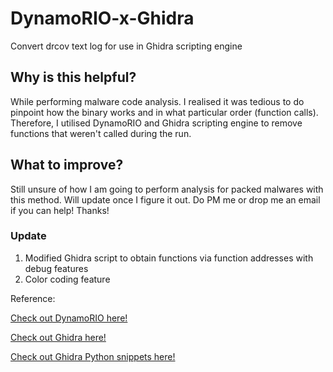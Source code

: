 # DynamoRIO-x-Ghidra
Convert drcov text log for use in Ghidra scripting engine

<!-- display-subdirectories: false -->

## Why is this helpful?
While performing malware code analysis. I realised it was tedious to do pinpoint how the binary works and in what particular order (function calls). Therefore, I utilised DynamoRIO and Ghidra scripting engine to remove functions that weren't called during the run.

## What to improve?
Still unsure of how I am going to perform analysis for packed malwares with this method. Will update once I figure it out.
Do PM me or drop me an email if you can help! Thanks!

### Update
1. Modified Ghidra script to obtain functions via function addresses with debug features
2. Color coding feature

Reference:

[Check out DynamoRIO here!](https://dynamorio.org/)

[Check out Ghidra here!](https://ghidra-sre.org/)

[Check out Ghidra Python snippets here!](https://github.com/HackOvert/GhidraSnippets)
